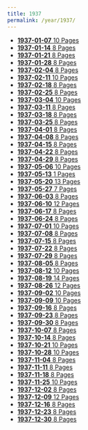 ```yaml
---
title: 1937
permalink: /year/1937/
---
```


<ul class="taxonomy__index">
<li><a href="/issues/hydro-review-1937-01-07"><strong>1937-01-07</strong> <span class="taxonomy__count">10 Pages</span></a></li>
<li><a href="/issues/hydro-review-1937-01-14"><strong>1937-01-14</strong> <span class="taxonomy__count">8 Pages</span></a></li>
<li><a href="/issues/hydro-review-1937-01-21"><strong>1937-01-21</strong> <span class="taxonomy__count">8 Pages</span></a></li>
<li><a href="/issues/hydro-review-1937-01-28"><strong>1937-01-28</strong> <span class="taxonomy__count">8 Pages</span></a></li>
<li><a href="/issues/hydro-review-1937-02-04"><strong>1937-02-04</strong> <span class="taxonomy__count">8 Pages</span></a></li>
<li><a href="/issues/hydro-review-1937-02-11"><strong>1937-02-11</strong> <span class="taxonomy__count">10 Pages</span></a></li>
<li><a href="/issues/hydro-review-1937-02-18"><strong>1937-02-18</strong> <span class="taxonomy__count">8 Pages</span></a></li>
<li><a href="/issues/hydro-review-1937-02-25"><strong>1937-02-25</strong> <span class="taxonomy__count">8 Pages</span></a></li>
<li><a href="/issues/hydro-review-1937-03-04"><strong>1937-03-04</strong> <span class="taxonomy__count">10 Pages</span></a></li>
<li><a href="/issues/hydro-review-1937-03-11"><strong>1937-03-11</strong> <span class="taxonomy__count">8 Pages</span></a></li>
<li><a href="/issues/hydro-review-1937-03-18"><strong>1937-03-18</strong> <span class="taxonomy__count">8 Pages</span></a></li>
<li><a href="/issues/hydro-review-1937-03-25"><strong>1937-03-25</strong> <span class="taxonomy__count">8 Pages</span></a></li>
<li><a href="/issues/hydro-review-1937-04-01"><strong>1937-04-01</strong> <span class="taxonomy__count">8 Pages</span></a></li>
<li><a href="/issues/hydro-review-1937-04-08"><strong>1937-04-08</strong> <span class="taxonomy__count">8 Pages</span></a></li>
<li><a href="/issues/hydro-review-1937-04-15"><strong>1937-04-15</strong> <span class="taxonomy__count">8 Pages</span></a></li>
<li><a href="/issues/hydro-review-1937-04-22"><strong>1937-04-22</strong> <span class="taxonomy__count">8 Pages</span></a></li>
<li><a href="/issues/hydro-review-1937-04-29"><strong>1937-04-29</strong> <span class="taxonomy__count">8 Pages</span></a></li>
<li><a href="/issues/hydro-review-1937-05-06"><strong>1937-05-06</strong> <span class="taxonomy__count">10 Pages</span></a></li>
<li><a href="/issues/hydro-review-1937-05-13"><strong>1937-05-13</strong> <span class="taxonomy__count">1 Pages</span></a></li>
<li><a href="/issues/hydro-review-1937-05-20"><strong>1937-05-20</strong> <span class="taxonomy__count">13 Pages</span></a></li>
<li><a href="/issues/hydro-review-1937-05-27"><strong>1937-05-27</strong> <span class="taxonomy__count">7 Pages</span></a></li>
<li><a href="/issues/hydro-review-1937-06-03"><strong>1937-06-03</strong> <span class="taxonomy__count">8 Pages</span></a></li>
<li><a href="/issues/hydro-review-1937-06-10"><strong>1937-06-10</strong> <span class="taxonomy__count">12 Pages</span></a></li>
<li><a href="/issues/hydro-review-1937-06-17"><strong>1937-06-17</strong> <span class="taxonomy__count">8 Pages</span></a></li>
<li><a href="/issues/hydro-review-1937-06-24"><strong>1937-06-24</strong> <span class="taxonomy__count">8 Pages</span></a></li>
<li><a href="/issues/hydro-review-1937-07-01"><strong>1937-07-01</strong> <span class="taxonomy__count">10 Pages</span></a></li>
<li><a href="/issues/hydro-review-1937-07-08"><strong>1937-07-08</strong> <span class="taxonomy__count">8 Pages</span></a></li>
<li><a href="/issues/hydro-review-1937-07-15"><strong>1937-07-15</strong> <span class="taxonomy__count">8 Pages</span></a></li>
<li><a href="/issues/hydro-review-1937-07-22"><strong>1937-07-22</strong> <span class="taxonomy__count">8 Pages</span></a></li>
<li><a href="/issues/hydro-review-1937-07-29"><strong>1937-07-29</strong> <span class="taxonomy__count">8 Pages</span></a></li>
<li><a href="/issues/hydro-review-1937-08-05"><strong>1937-08-05</strong> <span class="taxonomy__count">8 Pages</span></a></li>
<li><a href="/issues/hydro-review-1937-08-12"><strong>1937-08-12</strong> <span class="taxonomy__count">10 Pages</span></a></li>
<li><a href="/issues/hydro-review-1937-08-19"><strong>1937-08-19</strong> <span class="taxonomy__count">14 Pages</span></a></li>
<li><a href="/issues/hydro-review-1937-08-26"><strong>1937-08-26</strong> <span class="taxonomy__count">12 Pages</span></a></li>
<li><a href="/issues/hydro-review-1937-09-02"><strong>1937-09-02</strong> <span class="taxonomy__count">10 Pages</span></a></li>
<li><a href="/issues/hydro-review-1937-09-09"><strong>1937-09-09</strong> <span class="taxonomy__count">10 Pages</span></a></li>
<li><a href="/issues/hydro-review-1937-09-16"><strong>1937-09-16</strong> <span class="taxonomy__count">8 Pages</span></a></li>
<li><a href="/issues/hydro-review-1937-09-23"><strong>1937-09-23</strong> <span class="taxonomy__count">8 Pages</span></a></li>
<li><a href="/issues/hydro-review-1937-09-30"><strong>1937-09-30</strong> <span class="taxonomy__count">8 Pages</span></a></li>
<li><a href="/issues/hydro-review-1937-10-07"><strong>1937-10-07</strong> <span class="taxonomy__count">8 Pages</span></a></li>
<li><a href="/issues/hydro-review-1937-10-14"><strong>1937-10-14</strong> <span class="taxonomy__count">8 Pages</span></a></li>
<li><a href="/issues/hydro-review-1937-10-21"><strong>1937-10-21</strong> <span class="taxonomy__count">10 Pages</span></a></li>
<li><a href="/issues/hydro-review-1937-10-28"><strong>1937-10-28</strong> <span class="taxonomy__count">10 Pages</span></a></li>
<li><a href="/issues/hydro-review-1937-11-04"><strong>1937-11-04</strong> <span class="taxonomy__count">8 Pages</span></a></li>
<li><a href="/issues/hydro-review-1937-11-11"><strong>1937-11-11</strong> <span class="taxonomy__count">8 Pages</span></a></li>
<li><a href="/issues/hydro-review-1937-11-18"><strong>1937-11-18</strong> <span class="taxonomy__count">8 Pages</span></a></li>
<li><a href="/issues/hydro-review-1937-11-25"><strong>1937-11-25</strong> <span class="taxonomy__count">10 Pages</span></a></li>
<li><a href="/issues/hydro-review-1937-12-02"><strong>1937-12-02</strong> <span class="taxonomy__count">8 Pages</span></a></li>
<li><a href="/issues/hydro-review-1937-12-09"><strong>1937-12-09</strong> <span class="taxonomy__count">12 Pages</span></a></li>
<li><a href="/issues/hydro-review-1937-12-16"><strong>1937-12-16</strong> <span class="taxonomy__count">8 Pages</span></a></li>
<li><a href="/issues/hydro-review-1937-12-23"><strong>1937-12-23</strong> <span class="taxonomy__count">8 Pages</span></a></li>
<li><a href="/issues/hydro-review-1937-12-30"><strong>1937-12-30</strong> <span class="taxonomy__count">8 Pages</span></a></li>
</ul>
